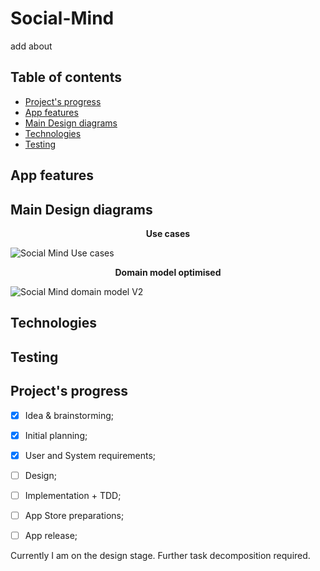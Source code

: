 # Social-Mind
add about

## Table of contents
- [Project's progress](#project-progress)
- [App features](#app-features)
- [Main Design diagrams](#main-design-diagrams)
- [Technologies](#techstack)
- [Testing](#testing)

<h2 id="app-features"> App features </h2>
<h2 id="main-design-diagrams"> Main Design diagrams </h2>

<p align="center"> <b>Use cases</b> </p>

![Social Mind Use cases](https://user-images.githubusercontent.com/55618255/150543221-929158e4-466e-4383-9e72-91f20753ec6b.jpg)

<p align="center"> <b>Domain model optimised</b> </p>

![Social Mind domain model V2](https://user-images.githubusercontent.com/55618255/150772299-2aed75a1-99b0-4103-9f65-4d18beba6bfc.jpg)

<h2 id="techstack"> Technologies </h2>
<h2 id="testing"> Testing </h2>

<h2 id="project-progress"> Project's progress </h2>

- [x] Idea & brainstorming;
- [x] Initial planning;
- [x] User and System requirements;
- [ ] Design;
- [ ] Implementation + TDD;
- [ ] App Store preparations;
- [ ] App release;


Currently I am on the design stage. Further task decomposition required.  
